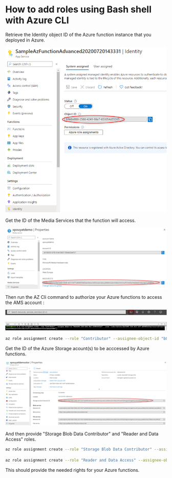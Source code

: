 # How to add roles using Bash shell with Azure CLI

Retrieve the Identity object ID of the Azure function instance that you deployed in Azure.

![Identity of Azure function instance](./docs/img/identify-id.png)

Get the ID of the Media Services that the function will access.

![ID of Media Services](./docs/img/ams-id.png)

Then run the AZ Cli command to authorize your Azure functions to access the AMS account :

![AzCli icon](./docs/img/azcli-icon.png)

![AzCli console](./docs/img/azcli-console.png)

```bash
az role assignment create --role "Contributor" --assignee-object-id "b8ebe886-2588-4241-98e7-653054d552d5" --scope "/subscriptions/28a75405-95db-4d15-9a7f-ab84003a63aa/resourceGroups/xpouyatdemo/providers/microsoft.media/mediaservices/xpouyatdemo"
```

Get the ID of the Azure Storage acount(s) to be acccessed by Azure functions.

![ID of storage account](./docs/img/storage-id.png)

And then provide "Storage Blob Data Contributor" and "Reader and Data Access" roles.

```bash
az role assignment create --role "Storage Blob Data Contributor" --assignee-object-id "b8ebe886-2588-4241-98e7-653054d552d5" --scope "/subscriptions/28a75405-95db-4d15-9a7f-ab84003a63aa/resourceGroups/xpouyatdemo/providers/Microsoft.Storage/storageAccounts/xpouyatdemostor"

az role assignment create --role "Reader and Data Access" --assignee-object-id "b8ebe886-2588-4241-98e7-653054d552d5" --scope "/subscriptions/28a75405-95db-4d15-9a7f-ab84003a63aa/resourceGroups/xpouyatdemo/providers/Microsoft.Storage/storageAccounts/xpouyatdemostor"
```

This should provide the needed rights for your Azure functions.
